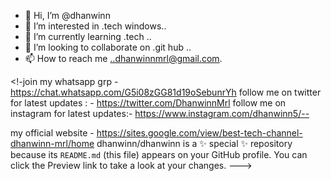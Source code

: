 - 👋 Hi, I’m @dhanwinn
- 👀 I’m interested in .tech windows..
- 🌱 I’m currently learning .tech ..
- 💞️ I’m looking to collaborate on .git hub ..
- 📫 How to reach me ..dhanwinnmrl@gmail.com.

<!-join my whatsapp grp - https://chat.whatsapp.com/G5i08zGG81d19oSebunrYh 
follow me on twitter for latest updates : - https://twitter.com/DhanwinnMrl 
follow me on instagram for latest updates:- https://www.instagram.com/dhanwinn5/-- 

my official website - https://sites.google.com/view/best-tech-channel-dhanwinn-mrl/home 
dhanwinn/dhanwinn is a ✨ special ✨ repository because its `README.md` (this file) appears on your GitHub profile.
You can click the Preview link to take a look at your changes.
--->
